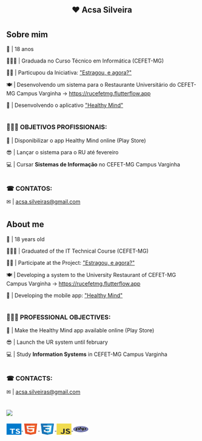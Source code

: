 <div align="center">
  <h2> ❤ Acsa Silveira </h2>
</div>

#
<h2> Sobre mim </h2>

🧁 |  18 anos

👩🏻‍🎓 | Graduada no Curso Técnico em Informática (CEFET-MG)

👩‍💻 | Particupou da Iniciativa: <a href="https://github.com/EstragouEAgora">"Estragou, e agora?"</a>

🍽️ | Desenvolvendo um sistema para o Restaurante Universitário do CEFET-MG Campus Varginha -> https://rucefetmg.flutterflow.app

📱 | Desenvolvendo o aplicativo <a href="https://github.com/stars/acsasilveira/lists/mobile">"Healthy Mind"</a>

# 

<div align="left">
  <h3> 👩🏻‍🎓 OBJETIVOS PROFISSIONAIS:</h3>
</div>

📲 | Disponibilizar o app Healthy Mind online (Play Store)

😎 | Lançar o sistema para o RU até fevereiro

💻 | Cursar <b>Sistemas de Informação</b> no CEFET-MG Campus Varginha 

#

<div align="left">
  <h3> ☎ CONTATOS:</h3>
</div>

✉  | acsa.silveiras@gmail.com

#
<h2> About me </h2>

🧁 |  18 years old

👩🏻‍🎓 | Graduated of the IT Technical Course (CEFET-MG)

👩‍💻 | Participate at the Project: <a href="https://github.com/EstragouEAgora">"Estragou, e agora?"</a>

🍽️ | Developing a system to the University Restaurant of CEFET-MG Campus Varginha -> https://rucefetmg.flutterflow.app

📱 | Developing the mobile app: <a href="https://github.com/stars/acsasilveira/lists/mobile">"Healthy Mind"</a>

# 

<div align="left">
  <h3> 👩🏻‍🎓 PROFESSIONAL OBJECTIVES:</h3>
</div>

📲 | Make the Healthy Mind app available online (Play Store)

😎 | Launch the UR system until february

💻 | Study <b>Information Systems</b> in CEFET-MG Campus Varginha 

#

<div align="left">
  <h3> ☎ CONTACTS:</h3>
</div>

✉  | acsa.silveiras@gmail.com


#

<div align="left">
  <a href="https://github.com/acsasilveira">
  <img height="160em" src="https://github-readme-stats.vercel.app/api/top-langs/?username=acsasilveira&layout=compact&langs_count=7&theme=rose"/>
</div>

<div align="left">
  <div style="display: inline_block"><br>        
    <img align="center" alt="TypeScript" height="30" width="40" src="https://github.com/devicons/devicon/blob/1119b9f84c0290e0f0b38982099a2bd027a48bf1/icons/typescript/typescript-original.svg" />
    <img align="center" alt="HTML" height="30" width="40" src="https://github.com/devicons/devicon/blob/1119b9f84c0290e0f0b38982099a2bd027a48bf1/icons/html5/html5-original.svg" />
    <img align="center" alt="CSS" height="30" width="40" src="https://github.com/devicons/devicon/blob/1119b9f84c0290e0f0b38982099a2bd027a48bf1/icons/css3/css3-original.svg" />
     <img align="center" alt="JavaScript" height="30" width="40" src="https://github.com/devicons/devicon/blob/1119b9f84c0290e0f0b38982099a2bd027a48bf1/icons/javascript/javascript-original.svg" />
     <img align="center" alt="PHP" height="30" width="40" src="https://github.com/devicons/devicon/blob/1119b9f84c0290e0f0b38982099a2bd027a48bf1/icons/php/php-original.svg" />
  </div>
</div>
